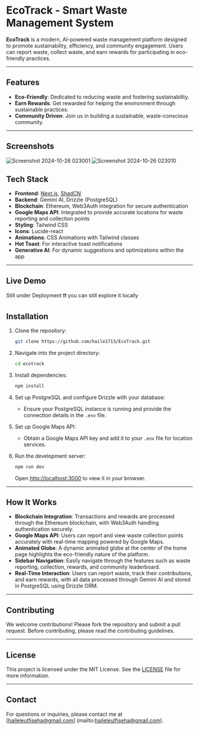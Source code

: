 
# EcoTrack - Smart Waste Management System

**EcoTrack** is a modern, AI-powered waste management platform designed to promote sustainability, efficiency, and community engagement. Users can report waste, collect waste, and earn rewards for participating in eco-friendly practices.

---

## Features

- **Eco-Friendly**: Dedicated to reducing waste and fostering sustainability.
- **Earn Rewards**: Get rewarded for helping the environment through sustainable practices.
- **Community Driven**: Join us in building a sustainable, waste-conscious community.

---
## Screenshots
![Screenshot 2024-10-26 023001](https://github.com/user-attachments/assets/ab6b47ee-33cc-43ef-8a8f-4fa3c76d8e03)
![Screenshot 2024-10-26 023010](https://github.com/user-attachments/assets/a0778d79-e725-465c-b8c6-d29a60fa749b)

## Tech Stack

- **Frontend**: [Next.js](https://nextjs.org/), [ShadCN](https://shadcn.dev/)
- **Backend**: Gemini AI, Drizzle (PostgreSQL)
- **Blockchain**: Ethereum, Web3Auth integration for secure authentication
- **Google Maps API**: Integrated to provide accurate locations for waste reporting and collection points
- **Styling**: Tailwind CSS
- **Icons**: Lucide-react
- **Animations**: CSS Animations with Tailwind classes
- **Hot Toast**: For interactive toast notifications
- **Generative AI**: For dynamic suggestions and optimizations within the app

---
## Live Demo
Still under Deployment ❗️❗️
you can still explore it locally 
## Installation

1. Clone the repository:
   ```bash
   git clone https://github.com/haile1713/EcoTrack.git
   ```

2. Navigate into the project directory:
   ```bash
   cd ecotrack
   ```

3. Install dependencies:
   ```bash
   npm install
   ```

4. Set up PostgreSQL and configure Drizzle with your database:
   - Ensure your PostgreSQL instance is running and provide the connection details in the `.env` file.

5. Set up Google Maps API:
   - Obtain a Google Maps API key and add it to your `.env` file for location services.

6. Run the development server:
   ```bash
   npm run dev
   ```

   Open [http://localhost:3000](http://localhost:3000) to view it in your browser.

---

## How It Works

- **Blockchain Integration**: Transactions and rewards are processed through the Ethereum blockchain, with Web3Auth handling authentication securely.
- **Google Maps API**: Users can report and view waste collection points accurately with real-time mapping powered by Google Maps.
- **Animated Globe**: A dynamic animated globe at the center of the home page highlights the eco-friendly nature of the platform.
- **Sidebar Navigation**: Easily navigate through the features such as waste reporting, collection, rewards, and community leaderboard.
- **Real-Time Interaction**: Users can report waste, track their contributions, and earn rewards, with all data processed through Gemini AI and stored in PostgreSQL using Drizzle ORM.
  
---

## Contributing

We welcome contributions! Please fork the repository and submit a pull request. Before contributing, please read the contributing guidelines.

---

## License

This project is licensed under the MIT License. See the [LICENSE](LICENSE) file for more information.

---

## Contact

For questions or inquiries, please contact me at [haileleulfiseha@gmail.com]
(mailto:haileleulfiseha@gmail.com).
